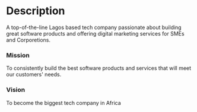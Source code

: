 # Description

A top-of-the-line Lagos based tech company passionate about building great software products and offering digital marketing services for SMEs and Corporetions.

### Mission

To consistently build the best software products and services that will meet our customers' needs.

### Vision

To become the biggest tech company in Africa
